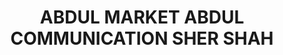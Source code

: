 ---
title: "ABDUL MARKET ABDUL COMMUNICATION SHER SHAH"
url: /karachi/abdul-market-abdul-communication-sher-shah/
shop: mobile phone
---